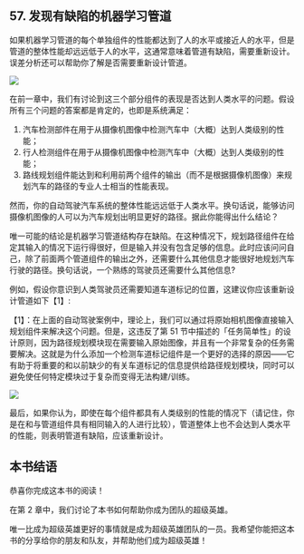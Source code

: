 ## 57. 发现有缺陷的机器学习管道

如果机器学习管道的每个单独组件的性能都达到了人的水平或接近人的水平，但是管道的整体性能却远远低于人的水平，这通常意味着管道有缺陷，需要重新设计。误差分析还可以帮助你了解是否需要重新设计管道。

![](https://raw.githubusercontent.com/AlbertHG/Machine-Learning-Yearning-Chinese-ver/master/md_images/41.png)

在前一章中，我们有讨论到这三个部分组件的表现是否达到人类水平的问题。假设所有三个问题的答案都是肯定的，也即是系统满足：

1. 汽车检测部件在用于从摄像机图像中检测汽车中（大概）达到人类级别的性能；
2. 行人检测组件在用于从摄像机图像中检测汽车中（大概）达到人类级别的性能；
3. 路线规划组件能达到和利用前两个组件的输出（而不是根据摄像机图像）来规划汽车的路径的专业人士相当的性能表现。

然而，你的自动驾驶汽车系统的整体性能远远低于人类水平。换句话说，能够访问摄像机图像的人可以为汽车规划出明显更好的路径。据此你能得出什么结论？

唯一可能的结论是机器学习管道结构存在缺陷。在这种情况下，规划路径组件在给定其输入的情况下运行得很好，但是输入并没有包含足够的信息。此时应该问问自己，除了前面两个管道组件的输出之外，还需要什么其他信息才能很好地规划汽车行驶的路径。换句话说，一个熟练的驾驶员还需要什么其他信息?

例如，假设你意识到人类驾驶员还需要知道车道标记的位置，这建议你应该重新设计管道如下【1】:

【1】：在上面的自动驾驶案例中，理论上，我们可以通过将原始相机图像直接输入规划组件来解决这个问题。但是，这违反了第 51 节中描述的「任务简单性」的设计原则，因为路径规划模块现在需要输入原始图像，并且有一个非常复杂的任务需要解决。这就是为什么添加一个检测车道标记组件是一个更好的选择的原因——它有助于将重要的和以前缺少的有关车道标记的信息提供给路径规划模块，同时可以避免使任何特定模块过于复杂而变得无法构建/训练。

![](https://raw.githubusercontent.com/AlbertHG/Machine-Learning-Yearning-Chinese-ver/master/md_images/42.png)

最后，如果你认为，即使在每个组件都具有人类级别的性能的情况下（请记住，你是在和与管道组件具有相同输入的人进行比较），管道整体上也不会达到人类水平的性能，则表明管道有缺陷，应该重新设计。

## 本书结语

恭喜你完成这本书的阅读！

在第 2 章中，我们讨论了本书如何帮助你成为团队的超级英雄。

唯一比成为超级英雄更好的事情就是成为超级英雄团队的一员。我希望你能把这本书的分享给你的朋友和队友，并帮助他们成为超级英雄！